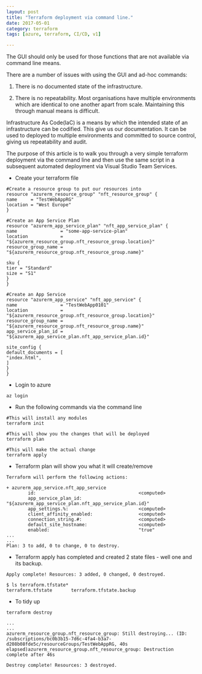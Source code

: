 ```yaml
---
layout: post
title: "Terraform deployment via command line."
date: 2017-05-01
category: terraform
tags: [azure, terraform, CI/CD, v1]

---
```

The GUI should only be used for those functions that are not available via command line means.


There are a number of issues with using the GUI and ad-hoc commands:

1. There is no documented state of the infrastructure.

2. There is no repeatability.  Most organisations have multiple environments which are identical to one another apart from scale.  Maintaining this through manual means is difficult.

Infrastructure As Code(IaC) is a means by which the intended state of an infrastructure can be codified.  This give us our documentation.  It can be used to deployed to multiple environments and committed to source control, giving us repeatability and audit.

The purpose of this article is to walk you through a very simple terraform deployment via the command line and then use the same script in a subsequent automated deployment via Visual Studio Team Services.

- Create your terraform file
~~~~~~
#Create a resource group to put our resources into
resource "azurerm_resource_group" "nft_resource_group" {
name     = "TestWebAppRG"
location = "West Europe"
}

#Create an App Service Plan
resource "azurerm_app_service_plan" "nft_app_service_plan" {
name                = "some-app-service-plan"
location            = "${azurerm_resource_group.nft_resource_group.location}"
resource_group_name = "${azurerm_resource_group.nft_resource_group.name}"

sku {
tier = "Standard"
size = "S1"
}
}

#Create an App Service
resource "azurerm_app_service" "nft_app_service" {
name                = "TestWebApp0101"
location            = "${azurerm_resource_group.nft_resource_group.location}"
resource_group_name = "${azurerm_resource_group.nft_resource_group.name}"
app_service_plan_id = "${azurerm_app_service_plan.nft_app_service_plan.id}"

site_config {
default_documents = [
"index.html",
]
}
}
~~~~~~
- Login to azure
~~~~~~
az login
~~~~~~
- Run the following commands via the command line
~~~~~~
#This will install any modules
terraform init

#This will show you the changes that will be deployed
terraform plan

#This will make the actual change
terraform apply
~~~~~~
- Terraform plan will show you what it will create/remove
~~~~~~
Terraform will perform the following actions:

+ azurerm_app_service.nft_app_service
        id:                                      <computed>
        app_service_plan_id:                     "${azurerm_app_service_plan.nft_app_service_plan.id}"
        app_settings.%:                          <computed>
        client_affinity_enabled:                 <computed>
        connection_string.#:                     <computed>
        default_site_hostname:                   <computed>
        enabled:                                 "true"
...
...
Plan: 3 to add, 0 to change, 0 to destroy.
~~~~~~
- Terraform apply has completed and created 2 state files - well one and its backup.
~~~~~~
Apply complete! Resources: 3 added, 0 changed, 0 destroyed.

$ ls terraform.tfstate*
terraform.tfstate		terraform.tfstate.backup
~~~~~~

- To tidy up
~~~~~~
terraform destroy

...
...
azurerm_resource_group.nft_resource_group: Still destroying... (ID: /subscriptions/bc0b3b15-7d6c-4fa4-b3a7-d208b08fde5c/resourceGroups/TestWebAppRG, 40s elapsed)azurerm_resource_group.nft_resource_group: Destruction complete after 46s

Destroy complete! Resources: 3 destroyed.
~~~~~~
